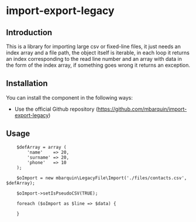 import-export-legacy
========

Introduction
------------
This is a library for importing large csv or fixed-line files, it just needs an 
index array and a file path, the object itself is iterable, in each loop it returns
an index corresponding to the read line number and an array with data in the 
form of the index array, if something goes wrong it returns an exception.

Installation
------------

You can install the component in the following ways:

* Use the official Github repository (https://github.com/mbarquin/import-export-legacy)

Usage
-----

        $defArray = array (
            'name'    => 20,
            'surname' => 20,
            'phone'   => 10
        );

        $oImport = new mbarquin\LegacyFile\Import('./files/contacts.csv', $defArray);

        $oImport->setIsPseudoCSV(TRUE);

        foreach ($oImport as $line => $data) {

        }
